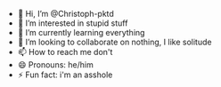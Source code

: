 - 👋 Hi, I’m @Christoph-pktd
- 👀 I’m interested in stupid stuff
- 🌱 I’m currently learning everything
- 💞️ I’m looking to collaborate on nothing, I like solitude
- 📫 How to reach me don't
- 😄 Pronouns: he/him
- ⚡ Fun fact: i'm an asshole

<!---
Christoph-pktd/Christoph-pktd is a ✨ special ✨ repository because its `README.md` (this file) appears on your GitHub profile.
You can click the Preview link to take a look at your changes.
--->
